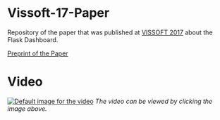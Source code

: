 # Vissoft-17-Paper

Repository of the paper that was published at [VISSOFT 2017](http://vissoft17.dcc.uchile.cl/) about the Flask Dashboard.

[Preprint of the Paper](https://github.com/flask-dashboard/Vissoft-17-Paper/blob/master/FlaskDashboard-Preprint.pdf)


# Video
[![Default image for the video](https://img.youtube.com/vi/1S3-G4pSoAk/0.jpg)](https://www.youtube.com/watch?v=1S3-G4pSoAk)
*The video can be viewed by clicking the image above.*
